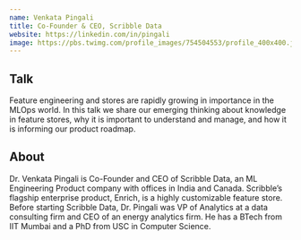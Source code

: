 ```yaml
---
name: Venkata Pingali
title: Co-Founder & CEO, Scribble Data
website: https://linkedin.com/in/pingali
image: https://pbs.twimg.com/profile_images/754504553/profile_400x400.jpg
---
```


## Talk
Feature engineering and stores are rapidly growing in importance in the MLOps world. In this talk we share our emerging thinking about knowledge in feature stores, why it is important to understand and manage, and how it is informing our product roadmap.

## About
Dr. Venkata Pingali is Co-Founder and CEO of Scribble Data, an ML Engineering Product company with offices in India and Canada. Scribble’s flagship enterprise product, Enrich, is a highly customizable feature store. Before starting Scribble Data, Dr. Pingali was VP of Analytics at a data consulting firm and CEO of an energy analytics firm. He has a BTech from IIT Mumbai and a PhD from USC in Computer Science.
